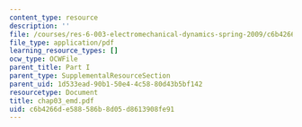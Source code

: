 ```yaml
---
content_type: resource
description: ''
file: /courses/res-6-003-electromechanical-dynamics-spring-2009/c6b4266de588586b8d05d8613908fe91_chap03_emd.pdf
file_type: application/pdf
learning_resource_types: []
ocw_type: OCWFile
parent_title: Part I
parent_type: SupplementalResourceSection
parent_uid: 1d533ead-90b1-50e4-4c58-80d43b5bf142
resourcetype: Document
title: chap03_emd.pdf
uid: c6b4266d-e588-586b-8d05-d8613908fe91
---
```

